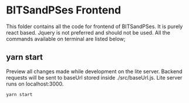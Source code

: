 # BITSandPSes Frontend
This folder contains all the code for frontend of BITSandPSes. It is purely react based. Jquery is not preferred and should not be used. 
All the commands available on terminal are listed below;

## yarn start
Preview all changes made while development on the lite server. Backend requests will be sent to baseUrl stored inside ./src/baseUrl.js.
Lite server runs on localhost:3000.
```
yarn start
```

